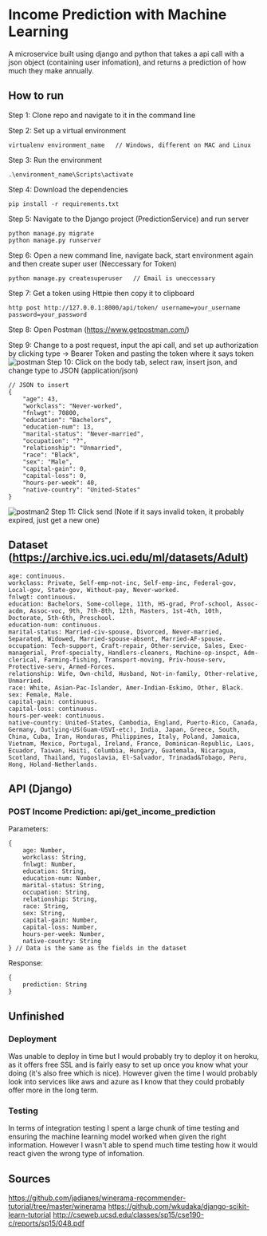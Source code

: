 # Income Prediction with Machine Learning
A microservice built using django and python that takes a api call with a json object (containing user infomation), and returns a prediction of how much they make annually.  

## How to run
Step 1: Clone repo and navigate to it in the command line

Step 2: Set up a virtual environment
```
virtualenv environment_name   // Windows, different on MAC and Linux
```
Step 3: Run the environment
```
.\environment_name\Scripts\activate
```
Step 4: Download the dependencies
```
pip install -r requirements.txt
```
Step 5: Navigate to the Django project (PredictionService) and run server
```
python manage.py migrate
python manage.py runserver
```
Step 6: Open a new command line, navigate back, start environment again and then create super user (Neccessary for Token)
```
python manage.py createsuperuser   // Email is uneccessary
```
Step 7: Get a token using Httpie then copy it to clipboard
```
http post http://127.0.0.1:8000/api/token/ username=your_username password=your_password
```
Step 8: Open Postman (https://www.getpostman.com/)

Step 9: Change to a post request, input the api call, and set up authorization by clicking type -> Bearer Token and pasting the token where it says token
![postman](https://github.com/Trilobite256/IncomePrediction/blob/master/images/Postman1.PNG?raw=true)
Step 10: Click on the body tab, select raw, insert json, and change type to JSON (application/json)
```
// JSON to insert
{ 
	"age": 43,
	"workclass": "Never-worked",
	"fnlwgt": 70800,
	"education": "Bachelors",
	"education-num": 13,
	"marital-status": "Never-married",
	"occupation": "?",
	"relationship": "Unmarried",
	"race": "Black",
	"sex": "Male",
	"capital-gain": 0,
	"capital-loss": 0,
	"hours-per-week": 40,
	"native-country": "United-States"
}
```
![postman2](https://github.com/Trilobite256/IncomePrediction/blob/master/images/Postman2.PNG?raw=true)
Step 11: Click send (Note if it says invalid token, it probably expired, just get a new one)

## Dataset (https://archive.ics.uci.edu/ml/datasets/Adult)
```
age: continuous.
workclass: Private, Self-emp-not-inc, Self-emp-inc, Federal-gov, Local-gov, State-gov, Without-pay, Never-worked.
fnlwgt: continuous.
education: Bachelors, Some-college, 11th, HS-grad, Prof-school, Assoc-acdm, Assoc-voc, 9th, 7th-8th, 12th, Masters, 1st-4th, 10th, Doctorate, 5th-6th, Preschool.
education-num: continuous.
marital-status: Married-civ-spouse, Divorced, Never-married, Separated, Widowed, Married-spouse-absent, Married-AF-spouse.
occupation: Tech-support, Craft-repair, Other-service, Sales, Exec-managerial, Prof-specialty, Handlers-cleaners, Machine-op-inspct, Adm-clerical, Farming-fishing, Transport-moving, Priv-house-serv, Protective-serv, Armed-Forces.
relationship: Wife, Own-child, Husband, Not-in-family, Other-relative, Unmarried.
race: White, Asian-Pac-Islander, Amer-Indian-Eskimo, Other, Black.
sex: Female, Male.
capital-gain: continuous.
capital-loss: continuous.
hours-per-week: continuous.
native-country: United-States, Cambodia, England, Puerto-Rico, Canada, Germany, Outlying-US(Guam-USVI-etc), India, Japan, Greece, South, China, Cuba, Iran, Honduras, Philippines, Italy, Poland, Jamaica, Vietnam, Mexico, Portugal, Ireland, France, Dominican-Republic, Laos, Ecuador, Taiwan, Haiti, Columbia, Hungary, Guatemala, Nicaragua, Scotland, Thailand, Yugoslavia, El-Salvador, Trinadad&Tobago, Peru, Hong, Holand-Netherlands.
```

## API (Django)
### POST Income Prediction: api/get_income_prediction
Parameters:
```
{
	age: Number,
	workclass: String,
	fnlwgt: Number,
	education: String,
	education-num: Number,
	marital-status: String,
	occupation: String,
	relationship: String,
	race: String,
	sex: String,
	capital-gain: Number,
	capital-loss: Number,
	hours-per-week: Number,
	native-country: String
} // Data is the same as the fields in the dataset
```
Response:
```
{
	prediction: String
}
```

## Unfinished
### Deployment
Was unable to deploy in time but I would probably try to deploy it on heroku, as it offers free SSL and is fairly easy to set up once you know what your doing (it's also free which is nice). However given the time I would probably look into services like aws and azure as I know that they could probably offer more in the long term. 

### Testing
In terms of integration testing I spent a large chunk of time testing and ensuring the machine learning model worked when given the right information. However I wasn't able to spend much time testing how it would react given the wrong type of infomation. 

## Sources
https://github.com/jadianes/winerama-recommender-tutorial/tree/master/winerama
https://github.com/wkudaka/django-scikit-learn-tutorial
http://cseweb.ucsd.edu/classes/sp15/cse190-c/reports/sp15/048.pdf

